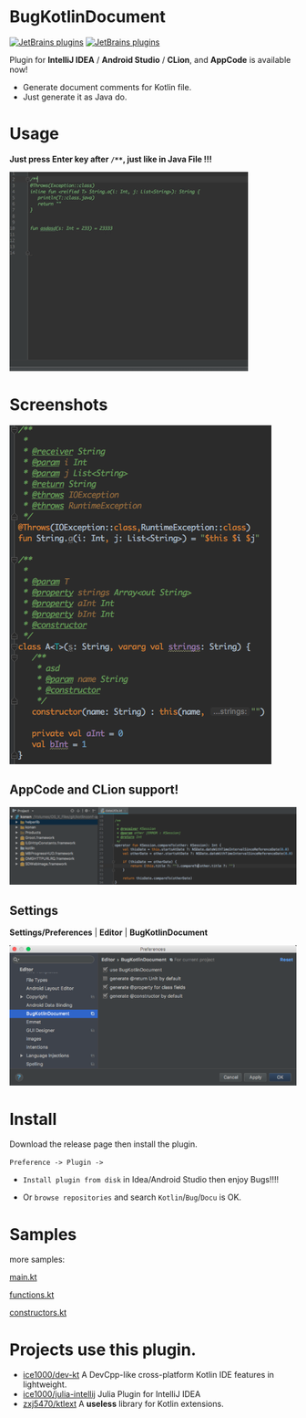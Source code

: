# BugKotlinDocument

[![JetBrains plugins](https://img.shields.io/jetbrains/plugin/v/9781-bugkotlindocument.svg?style=flat-square)](https://plugins.jetbrains.com/plugin/9781-bugkotlindocument)
[![JetBrains plugins](https://img.shields.io/jetbrains/plugin/d/9781-bugkotlindocument.svg?style=flat-square)](https://plugins.jetbrains.com/plugin/9781-bugkotlindocument)

Plugin for **IntelliJ IDEA** / **Android Studio** / **CLion**, and **AppCode** is available now!

- Generate document comments for Kotlin file.
- Just generate it as Java do.

# Usage 

**Just press Enter key after `/**`, just like in Java File !!!**

![gif](images/pic01.gif) 

# Screenshots
![png](images/pic02.png) 

## AppCode and CLion support!
![png](images/pic04.png) 

## Settings

**Settings/Preferences** | **Editor** | **BugKotlinDocument**

![png](images/pic03.png) 

# Install
Download the release page then install the plugin.

`Preference -> Plugin ->`

- `Install plugin from disk` in Idea/Android Studio
then enjoy Bugs!!!!

- Or `browse repositories` and search `Kotlin`/`Bug`/`Docu` is OK.

# Samples

more samples:

[main.kt](src/test/kotlin/com/github/zxj5470/bugktdoc/samples/main.kt)

[functions.kt](src/test/kotlin/com/github/zxj5470/bugktdoc/samples/functions.kt)

[constructors.kt](src/test/kotlin/com/github/zxj5470/bugktdoc/samples/constructors.kt)

# Projects use this plugin.

- [ice1000/dev-kt](https://github.com/ice1000/dev-kt)
A DevCpp-like cross-platform Kotlin IDE features in lightweight.
- [ice1000/julia-intellij](https://github.com/ice1000/julia-intellij)
Julia Plugin for IntelliJ IDEA
- [zxj5470/ktlext](https://github.com/zxj5470/ktlext)
A **useless** library for Kotlin extensions. 
